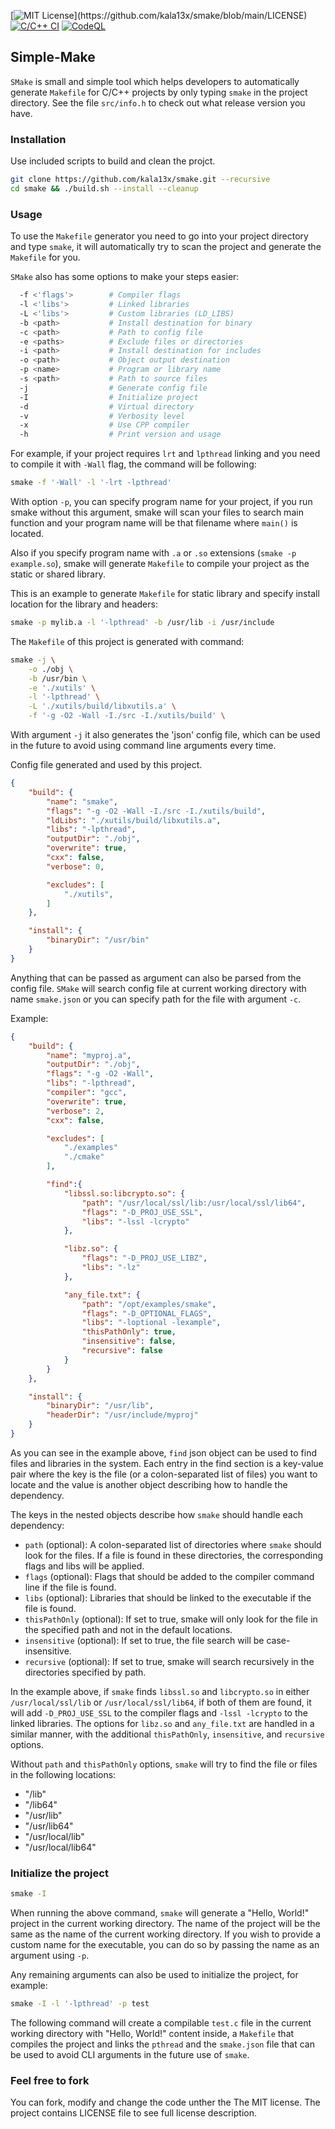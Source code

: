 [![MIT License](https://img.shields.io/badge/License-MIT-brightgreen.svg?)](https://github.com/kala13x/smake/blob/main/LICENSE)
[![C/C++ CI](https://github.com/kala13x/smake/actions/workflows/make.yml/badge.svg)](https://github.com/kala13x/smake/actions/workflows/make.yml)
[![CodeQL](https://github.com/kala13x/smake/actions/workflows/codeql.yml/badge.svg)](https://github.com/kala13x/smake/actions/workflows/codeql.yml)

## Simple-Make
`SMake` is small and simple tool which helps developers to automatically generate `Makefile` for C/C++ projects by only typing `smake` in the project directory. See the file `src/info.h` to check out what release version you have.

### Installation
Use included scripts to build and clean the projct.

```bash
git clone https://github.com/kala13x/smake.git --recursive
cd smake && ./build.sh --install --cleanup
```

### Usage
To use the `Makefile` generator you need to go into your project directory and type `smake`, it will automatically try to scan the project and generate the `Makefile` for you.

`SMake` also has some options to make your steps easier:
```bash
  -f <'flags'>        # Compiler flags
  -l <'libs'>         # Linked libraries
  -L <'libs'>         # Custom libraries (LD_LIBS)
  -b <path>           # Install destination for binary
  -c <path>           # Path to config file
  -e <paths>          # Exclude files or directories
  -i <path>           # Install destination for includes
  -o <path>           # Object output destination
  -p <name>           # Program or library name
  -s <path>           # Path to source files
  -j                  # Generate config file
  -I                  # Initialize project
  -d                  # Virtual directory
  -v                  # Verbosity level
  -x                  # Use CPP compiler
  -h                  # Print version and usage
```
For example, if your project requires `lrt` and `lpthread` linking and you need to compile it with `-Wall` flag, the command will be following:
```bash
smake -f '-Wall' -l '-lrt -lpthread'
```

With option `-p`, you can specify program name for your project, if you run smake without this argument, smake will scan your files to search main function and your program name will be that filename where `main()` is located.

Also if you specify program name with `.a` or `.so` extensions (`smake -p example.so`), smake will generate `Makefile` to compile your project as the static or shared library.

This is an example to generate `Makefile` for static library and specify install location for the library and headers:
```bash
smake -p mylib.a -l '-lpthread' -b /usr/lib -i /usr/include
```

The `Makefile` of this project is generated with command:
```bash
smake -j \
    -o ./obj \
    -b /usr/bin \
    -e './xutils' \
    -l '-lpthread' \
    -L './xutils/build/libxutils.a' \
    -f '-g -O2 -Wall -I./src -I./xutils/build' \
```

With argument `-j` it also generates the 'json' config file, which can be used in the future to avoid using command line arguments every time.

Config file generated and used by this project.
```json
{
    "build": {
        "name": "smake",
        "flags": "-g -O2 -Wall -I./src -I./xutils/build",
        "ldLibs": "./xutils/build/libxutils.a",
        "libs": "-lpthread",
        "outputDir": "./obj",
        "overwrite": true,
        "cxx": false,
        "verbose": 0,

        "excludes": [
            "./xutils",
        ]
    },

    "install": {
        "binaryDir": "/usr/bin"
    }
}
```

Anything that can be passed as argument can also be parsed from the config file. `SMake` will search config file at current working directory with name `smake.json` or you can specify path for the file with argument `-c`.

Example:
```json
{
    "build": {
        "name": "myproj.a",
        "outputDir": "./obj",
        "flags": "-g -O2 -Wall",
        "libs": "-lpthread",
        "compiler": "gcc",
        "overwrite": true,
        "verbose": 2,
        "cxx": false,

        "excludes": [
            "./examples"
            "./cmake"
        ],

        "find":{
            "libssl.so:libcrypto.so": {
                "path": "/usr/local/ssl/lib:/usr/local/ssl/lib64",
                "flags": "-D_PROJ_USE_SSL",
                "libs": "-lssl -lcrypto"
            },

            "libz.so": {
                "flags": "-D_PROJ_USE_LIBZ",
                "libs": "-lz"
            },

            "any_file.txt": {
                "path": "/opt/examples/smake",
                "flags": "-D_OPTIONAL_FLAGS",
                "libs": "-loptional -lexample",
                "thisPathOnly": true,
                "insensitive": false,
                "recursive": false
            }
        }
    },

    "install": {
        "binaryDir": "/usr/lib",
        "headerDir": "/usr/include/myproj"
    }
}
```

As you can see in the example above, `find` json object can be used to find files and libraries in the system. Each entry in the find section is a key-value pair where the key is the file (or a colon-separated list of files) you want to locate and the value is another object describing how to handle the dependency.

The keys in the nested objects describe how `smake` should handle each dependency:

- `path` (optional): A colon-separated list of directories where `smake` should look for the files. If a file is found in these directories, the corresponding flags and libs will be applied.
- `flags` (optional): Flags that should be added to the compiler command line if the file is found.
- `libs` (optional): Libraries that should be linked to the executable if the file is found.
- `thisPathOnly` (optional): If set to true, smake will only look for the file in the specified path and not in the default locations.
- `insensitive` (optional): If set to true, the file search will be case-insensitive.
- `recursive` (optional): If set to true, smake will search recursively in the directories specified by path.

In the example above, if `smake` finds `libssl.so` and `libcrypto.so` in either `/usr/local/ssl/lib` or `/usr/local/ssl/lib64`, if both of them are found, it will add `-D_PROJ_USE_SSL` to the compiler flags and `-lssl -lcrypto` to the linked libraries. The options for `libz.so` and `any_file.txt` are handled in a similar manner, with the additional `thisPathOnly`, `insensitive`, and `recursive` options.

Without `path` and `thisPathOnly` options, `smake` will try to find the file or files in the following locations:

- "/lib"
- "/lib64"
- "/usr/lib"
- "/usr/lib64"
- "/usr/local/lib"
- "/usr/local/lib64"

### Initialize the project
```bash
smake -I
```
When running the above command, `smake` will generate a "Hello, World!" project in the current working directory. The name of the project will be the same as the name of the current working directory. If you wish to provide a custom name for the executable, you can do so by passing the name as an argument using `-p`.

Any remaining arguments can also be used to initialize the project, for example:
```bash
smake -I -l '-lpthread' -p test
```
The following command will create a compilable `test.c` file in the current working directory with "Hello, World!" content inside, a `Makefile` that compiles the project and links the `pthread` and the `smake.json` file that can be used to avoid CLI arguments in the future use of `smake`.

### Feel free to fork
You can fork, modify and change the code unther the The MIT license. The project contains LICENSE file to see full license description.
